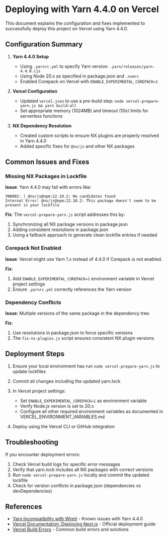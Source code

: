 # Deploying with Yarn 4.4.0 on Vercel

This document explains the configuration and fixes implemented to successfully deploy this project on Vercel using Yarn 4.4.0.

## Configuration Summary

1. **Yarn 4.4.0 Setup**
   - Using `.yarnrc.yml` to specify Yarn version: `.yarn/releases/yarn-4.4.0.cjs`
   - Using Node 20.x as specified in package.json and `.nvmrc`
   - Enabled Corepack on Vercel with `ENABLE_EXPERIMENTAL_COREPACK=1`

2. **Vercel Configuration**
   - Updated `vercel.json` to use a pre-build step: `node vercel-prepare-yarn.js && yarn build:all`
   - Set appropriate memory (1024MB) and timeout (10s) limits for serverless functions

3. **NX Dependency Resolution**
   - Created custom scripts to ensure NX plugins are properly resolved in Yarn 4.4.0
   - Added specific fixes for `@nx/js` and other NX packages

## Common Issues and Fixes

### Missing NX Packages in Lockfile

**Issue**: Yarn 4.4.0 may fail with errors like:
```
YN0082: │ @nx/js@npm:22.10.2: No candidates found
Internal Error: @nx/js@npm:22.10.2: This package doesn't seem to be present in your lockfile
```

**Fix**: The `vercel-prepare-yarn.js` script addresses this by:
1. Synchronizing all NX package versions in package.json
2. Adding consistent resolutions in package.json
3. Using a fallback approach to generate clean lockfile entries if needed

### Corepack Not Enabled

**Issue**: Vercel might use Yarn 1.x instead of 4.4.0 if Corepack is not enabled.

**Fix**: 
1. Add `ENABLE_EXPERIMENTAL_COREPACK=1` environment variable in Vercel project settings
2. Ensure `.yarnrc.yml` correctly references the Yarn version

### Dependency Conflicts

**Issue**: Multiple versions of the same package in the dependency tree.

**Fix**:
1. Use resolutions in package.json to force specific versions
2. The `fix-nx-plugins.js` script ensures consistent NX plugin versions

## Deployment Steps

1. Ensure your local environment has run `node vercel-prepare-yarn.js` to update lockfiles
2. Commit all changes including the updated yarn.lock
3. In Vercel project settings:
   - Set `ENABLE_EXPERIMENTAL_COREPACK=1` as environment variable
   - Verify Node.js version is set to 20.x
   - Configure all other required environment variables as documented in VERCEL_ENVIRONMENT_VARIABLES.md

4. Deploy using the Vercel CLI or GitHub integration

## Troubleshooting

If you encounter deployment errors:

1. Check Vercel build logs for specific error messages
2. Verify that yarn.lock includes all NX packages with correct versions
3. Run `node vercel-prepare-yarn.js` locally and commit the updated lockfile
4. Check for version conflicts in package.json (dependencies vs devDependencies)

## References

- [Yarn Incompatibility with Wireit](https://github.com/google/wireit/issues/1156) - Known issues with Yarn 4.4.0
- [Vercel Documentation: Deploying Next.js](https://nextjs.org/learn/pages-router/deploying-nextjs-app-deploy) - Official deployment guide
- [Vercel Build Errors](https://vercel.community/t/vercel-build-error/6301) - Common build errors and solutions 
